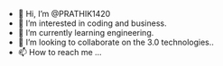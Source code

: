 - 👋 Hi, I’m @PRATHIK1420
- 👀 I’m interested in coding and business.
- 🌱 I’m currently learning engineering. 
- 💞️ I’m looking to collaborate on the 3.0 technologies..
- 📫 How to reach me ...

<!---
PRATHIK1420/PRATHIK1420 is a ✨ special ✨ repository because its `README.md` (this file) appears on your GitHub profile.
You can click the Preview link to take a look at your changes.
--->
